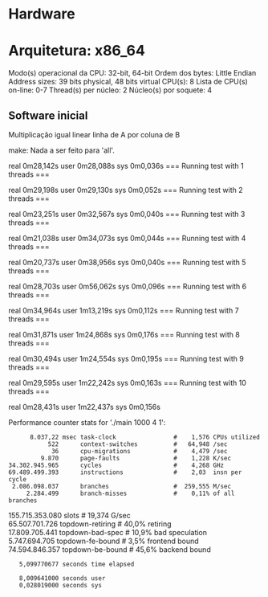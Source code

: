 # Hardware


# Arquitetura:                          x86_64
Modo(s) operacional da CPU:           32-bit, 64-bit
Ordem dos bytes:                      Little Endian
Address sizes:                        39 bits physical, 48 bits virtual
CPU(s):                               8
Lista de CPU(s) on-line:              0-7
Thread(s) per núcleo:                 2
Núcleo(s) por soquete:                4

## Software inicial

Multiplicação igual linear linha de A por coluna de  B 

make: Nada a ser feito para 'all'.

real    0m28,142s
user    0m28,088s
sys     0m0,036s
=== Running test with 1 threads ===

real    0m29,198s
user    0m29,130s
sys     0m0,052s
=== Running test with 2 threads ===

real    0m23,251s
user    0m32,567s
sys     0m0,040s
=== Running test with 3 threads ===

real    0m21,038s
user    0m34,073s
sys     0m0,044s
=== Running test with 4 threads ===

real    0m20,737s
user    0m38,956s
sys     0m0,040s
=== Running test with 5 threads ===

real    0m28,703s
user    0m56,062s
sys     0m0,096s
=== Running test with 6 threads ===

real    0m34,964s
user    1m13,219s
sys     0m0,112s
=== Running test with 7 threads ===

real    0m31,871s
user    1m24,868s
sys     0m0,176s
=== Running test with 8 threads ===

real    0m30,494s
user    1m24,554s
sys     0m0,195s
=== Running test with 9 threads ===

real    0m29,595s
user    1m22,242s
sys     0m0,163s
=== Running test with 10 threads ===

real    0m28,431s
user    1m22,437s
sys     0m0,156s



Performance counter stats for './main 1000 4 1':

          8.037,22 msec task-clock                #    1,576 CPUs utilized          
               522      context-switches          #   64,948 /sec                   
                36      cpu-migrations            #    4,479 /sec                   
             9.870      page-faults               #    1,228 K/sec                  
    34.302.945.965      cycles                    #    4,268 GHz                    
    69.489.499.393      instructions              #    2,03  insn per cycle         
     2.086.098.037      branches                  #  259,555 M/sec                  
         2.284.499      branch-misses             #    0,11% of all branches        
   155.715.353.080      slots                     #   19,374 G/sec                  
    65.507.701.726      topdown-retiring          #     40,0% retiring              
    17.809.705.441      topdown-bad-spec          #     10,9% bad speculation       
     5.747.694.705      topdown-fe-bound          #      3,5% frontend bound        
    74.594.846.357      topdown-be-bound          #     45,6% backend bound         

       5,099770677 seconds time elapsed

       8,009641000 seconds user
       0,028019000 seconds sys